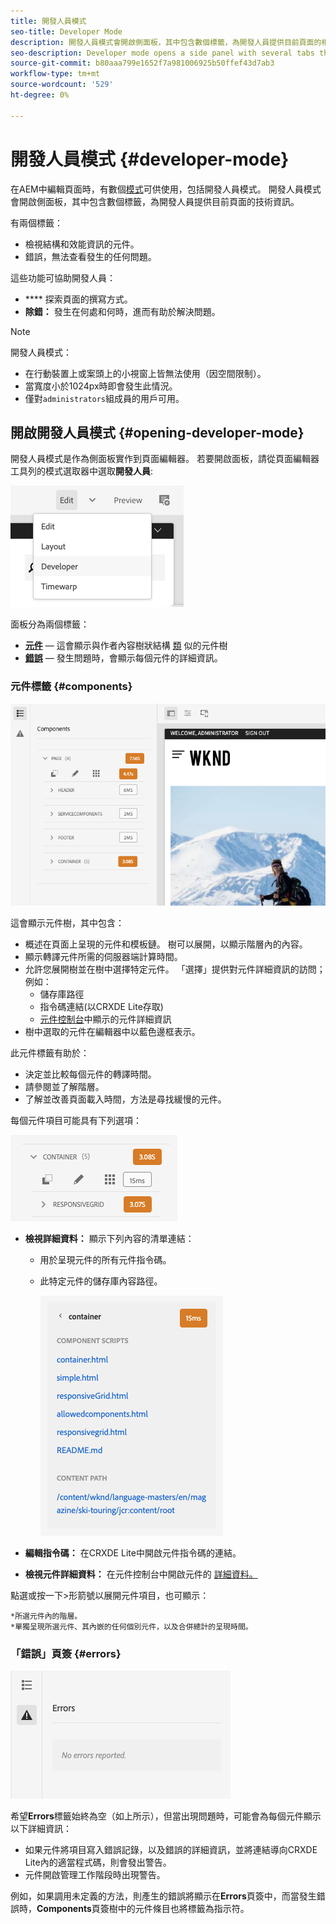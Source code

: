 ```yaml
---
title: 開發人員模式
seo-title: Developer Mode
description: 開發人員模式會開啟側面板，其中包含數個標籤，為開發人員提供目前頁面的相關資訊
seo-description: Developer mode opens a side panel with several tabs that provide a developer with information about the current page
source-git-commit: b80aaa799e1652f7a981006925b50ffef43d7ab3
workflow-type: tm+mt
source-wordcount: '529'
ht-degree: 0%

---
```



# 開發人員模式 {#developer-mode}

在AEM中編輯頁面時，有數個[模式](/help/sites-cloud/authoring/fundamentals/environment-tools.md#page-modes)可供使用，包括開發人員模式。 開發人員模式會開啟側面板，其中包含數個標籤，為開發人員提供目前頁面的技術資訊。

有兩個標籤：

* **[](#components)** 檢視結構和效能資訊的元件。
* **[](#errors)** 錯誤，無法查看發生的任何問題。

這些功能可協助開發人員：

* **** 探索頁面的撰寫方式。
* **除錯：** 發生在何處和何時，進而有助於解決問題。

>[!NOTE]
>
>開發人員模式：
>
>* 在行動裝置上或案頭上的小視窗上皆無法使用（因空間限制）。
>  * 當寬度小於1024px時即會發生此情況。
>* 僅對`administrators`組成員的用戶可用。


## 開啟開發人員模式 {#opening-developer-mode}

開發人員模式是作為側面板實作到頁面編輯器。 若要開啟面板，請從頁面編輯器工具列的模式選取器中選取&#x200B;**開發人員**:

![開啟開發人員模式](assets/developer-mode.png)

面板分為兩個標籤：

* **[元件](#components)**  — 這會顯示與作者內容樹狀結構 [類](/help/sites-cloud/authoring/fundamentals/environment-tools.md#content-tree) 似的元件樹
* **[錯誤](#errors)**  — 發生問題時，會顯示每個元件的詳細資訊。

### 元件標籤 {#components}

![元件索引標籤](assets/developer-mode-components-tab.png)

這會顯示元件樹，其中包含：

* 概述在頁面上呈現的元件和模板鏈。 樹可以展開，以顯示階層內的內容。
* 顯示轉譯元件所需的伺服器端計算時間。
* 允許您展開樹並在樹中選擇特定元件。 「選擇」提供對元件詳細資訊的訪問；例如：
   * 儲存庫路徑
   * 指令碼連結(以CRXDE Lite存取)
   * [元件控制台](/help/sites-cloud/authoring/features/components-console.md)中顯示的元件詳細資訊
* 樹中選取的元件在編輯器中以藍色邊框表示。

此元件標籤有助於：

* 決定並比較每個元件的轉譯時間。
* 請參閱並了解階層。
* 了解並改善頁面載入時間，方法是尋找緩慢的元件。

每個元件項目可能具有下列選項：

![開發人員模式元件範例](assets/developer-mode-component-example.png)

* **檢視詳細資料：** 顯示下列內容的清單連結：
   * 用於呈現元件的所有元件指令碼。
   * 此特定元件的儲存庫內容路徑。

      ![檢視詳情](assets/developer-mode-view-details.png)

* **編輯指令碼：** 在CRXDE Lite中開啟元件指令碼的連結。

* **檢視元件詳細資料：** 在元件控制台中開啟元件的 [詳細資料。](/help/sites-cloud/authoring/features/components-console.md)

點選或按一下>形箭號以展開元件項目，也可顯示：

    *所選元件內的階層。
    *單獨呈現所選元件、其內嵌的任何個別元件，以及合併總計的呈現時間。

### 「錯誤」頁簽 {#errors}

![錯誤索引標籤](assets/developer-mode-errors-tab.png)

希望&#x200B;**Errors**&#x200B;標籤始終為空（如上所示），但當出現問題時，可能會為每個元件顯示以下詳細資訊：

* 如果元件將項目寫入錯誤記錄，以及錯誤的詳細資訊，並將連結導向CRXDE Lite內的適當程式碼，則會發出警告。
* 元件開啟管理工作階段時出現警告。

例如，如果調用未定義的方法，則產生的錯誤將顯示在&#x200B;**Errors**&#x200B;頁簽中，而當發生錯誤時，**Components**&#x200B;頁簽樹中的元件條目也將標籤為指示符。
